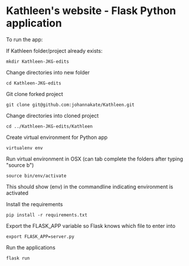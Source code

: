 # Kathleen's website - Flask Python application

To run the app:

If Kathleen folder/project already exists:

`mkdir Kathleen-JKG-edits`

Change directories into new folder

`cd Kathleen-JKG-edits`

Git clone forked project

`git clone git@github.com:johannakate/Kathleen.git`

Change directories into cloned project

`cd ../Kathleen-JKG-edits/Kathleen`

Create virtual environment for Python app

`virtualenv env`

Run virtual environment in OSX (can tab complete the folders after typing "source b")

`source bin/env/activate`

This should show (env) in the commandline indicating environment is activated

Install the requirements

`pip install -r requirements.txt`

Export the FLASK_APP variable so Flask knows which file to enter into

`export FLASK_APP=server.py`

Run the applications

`flask run`
